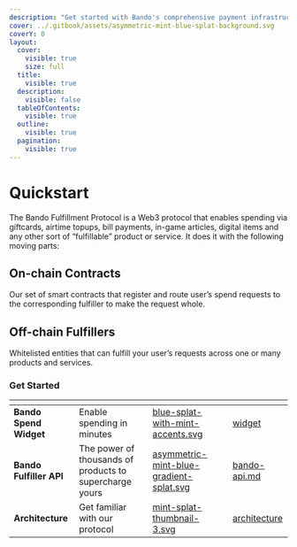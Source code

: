 ```yaml
---
description: "Get started with Bando's comprehensive payment infrastructure. Learn how to integrate crypto payments for gift cards, bills, and services across 20+ chains."
cover: ../.gitbook/assets/asymmetric-mint-blue-splat-background.svg
coverY: 0
layout:
  cover:
    visible: true
    size: full
  title:
    visible: true
  description:
    visible: false
  tableOfContents:
    visible: true
  outline:
    visible: true
  pagination:
    visible: true
---
```


# Quickstart

The Bando Fulfillment Protocol is a Web3 protocol that enables spending via giftcards, airtime topups, bill payments, in-game articles, digital items and any other sort of “fulfillable” product or service. It does it with the following moving parts:

## On-chain Contracts

Our set of smart contracts that register and route user’s spend requests to the corresponding fulfiller to make the request whole.

## Off-chain Fulfillers

Whitelisted entities that can fulfill your user’s requests across one or many products and services.

### Get Started

<table data-view="cards"><thead><tr><th></th><th></th><th data-hidden data-card-cover data-type="files"></th><th data-hidden></th><th data-hidden data-card-target data-type="content-ref"></th></tr></thead><tbody><tr><td><strong>Bando Spend Widget</strong></td><td>Enable spending in minutes</td><td><a href="../.gitbook/assets/blue-splat-with-mint-accents.svg">blue-splat-with-mint-accents.svg</a></td><td></td><td><a href="../widget/">widget</a></td></tr><tr><td><strong>Bando Fulfiller API</strong></td><td>The power of thousands of products to supercharge yours</td><td><a href="../.gitbook/assets/asymmetric-mint-blue-gradient-splat.svg">asymmetric-mint-blue-gradient-splat.svg</a></td><td></td><td><a href="../fulfiller-api/bando-api.md">bando-api.md</a></td></tr><tr><td><strong>Architecture</strong></td><td>Get familiar with our protocol</td><td><a href="../.gitbook/assets/mint-splat-thumbnail-3.svg">mint-splat-thumbnail-3.svg</a></td><td></td><td><a href="architecture/">architecture</a></td></tr></tbody></table>
